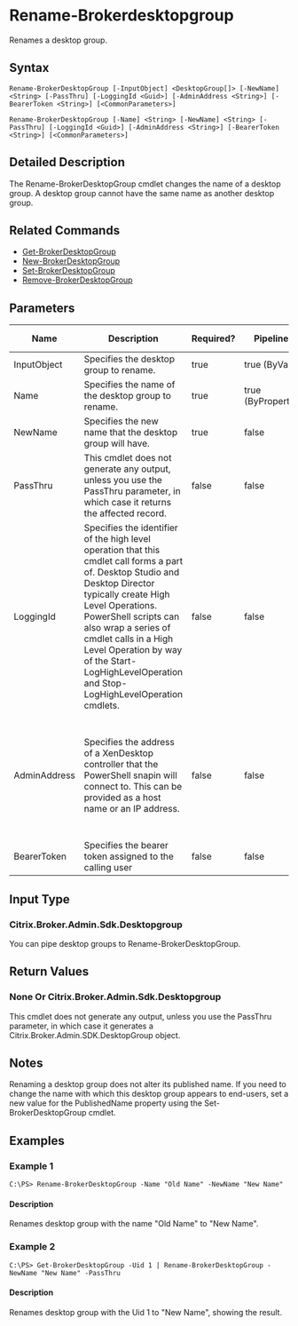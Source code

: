 ﻿
# Rename-Brokerdesktopgroup
Renames a desktop group.
## Syntax
```
Rename-BrokerDesktopGroup [-InputObject] <DesktopGroup[]> [-NewName] <String> [-PassThru] [-LoggingId <Guid>] [-AdminAddress <String>] [-BearerToken <String>] [<CommonParameters>]

Rename-BrokerDesktopGroup [-Name] <String> [-NewName] <String> [-PassThru] [-LoggingId <Guid>] [-AdminAddress <String>] [-BearerToken <String>] [<CommonParameters>]
```
## Detailed Description
The Rename-BrokerDesktopGroup cmdlet changes the name of a desktop group. A desktop group cannot have the same name as another desktop group.


## Related Commands

* [Get-BrokerDesktopGroup](./Get-BrokerDesktopGroup/)
* [New-BrokerDesktopGroup](./New-BrokerDesktopGroup/)
* [Set-BrokerDesktopGroup](./Set-BrokerDesktopGroup/)
* [Remove-BrokerDesktopGroup](./Remove-BrokerDesktopGroup/)
## Parameters
| Name   | Description | Required? | Pipeline Input | Default Value |
| --- | --- | --- | --- | --- |
| InputObject | Specifies the desktop group to rename. | true | true (ByValue) | null |
| Name | Specifies the name of the desktop group to rename. | true | true (ByPropertyName) | null |
| NewName | Specifies the new name that the desktop group will have. | true | false |  |
| PassThru | This cmdlet does not generate any output, unless you use the PassThru parameter, in which case it returns the affected record. | false | false | False |
| LoggingId | Specifies the identifier of the high level operation that this cmdlet call forms a part of. Desktop Studio and Desktop Director typically create High Level Operations. PowerShell scripts can also wrap a series of cmdlet calls in a High Level Operation by way of the Start-LogHighLevelOperation and Stop-LogHighLevelOperation cmdlets. | false | false |  |
| AdminAddress | Specifies the address of a XenDesktop controller that the PowerShell snapin will connect to. This can be provided as a host name or an IP address. | false | false | Localhost. Once a value is provided by any cmdlet, this value will become the default. |
| BearerToken | Specifies the bearer token assigned to the calling user | false | false |  |

## Input Type

### Citrix.Broker.Admin.Sdk.Desktopgroup
You can pipe desktop groups to Rename-BrokerDesktopGroup.
## Return Values

### None Or Citrix.Broker.Admin.Sdk.Desktopgroup
This cmdlet does not generate any output, unless you use the PassThru parameter, in which case it generates a Citrix.Broker.Admin.SDK.DesktopGroup object.
## Notes
Renaming a desktop group does not alter its published name. If you need to change the name with which this desktop group appears to end-users, set a new value for the PublishedName property using the Set-BrokerDesktopGroup cmdlet.
## Examples

### Example 1
```
C:\PS> Rename-BrokerDesktopGroup -Name "Old Name" -NewName "New Name"
```
#### Description
Renames desktop group with the name "Old Name" to "New Name".
### Example 2
```
C:\PS> Get-BrokerDesktopGroup -Uid 1 | Rename-BrokerDesktopGroup -NewName "New Name" -PassThru
```
#### Description
Renames desktop group with the Uid 1 to "New Name", showing the result.
